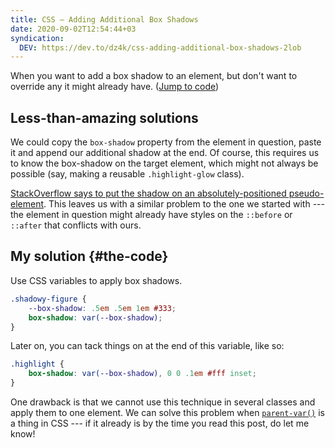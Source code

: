 ```yaml
---
title: CSS — Adding Additional Box Shadows
date: 2020-09-02T12:54:44+03
syndication:
  DEV: https://dev.to/dz4k/css-adding-additional-box-shadows-2lob
---
```


When you want to add a box shadow to an element, but don't want to override any it might already have. ([Jump to code](#the-code))

## Less-than-amazing solutions

We could copy the `box-shadow` property from the element in question, paste it and append our additional shadow at the end. Of course, this requires us to know the box-shadow on the target element, which might not always be possible (say, making a reusable `.highlight-glow` class).

[StackOverflow says to put the shadow on an absolutely-positioned pseudo-element](stackoverflow-says). This leaves us with a similar problem to the one we started with --- the element in question might already have styles on the `::before` or `::after` that conflicts with ours.

## My solution {#the-code}

Use CSS variables to apply box shadows.

~~~css
.shadowy-figure {
    --box-shadow: .5em .5em 1em #333;
    box-shadow: var(--box-shadow);
}
~~~

Later on, you can tack things on at the end of this variable, like so:

~~~css
.highlight {
    box-shadow: var(--box-shadow), 0 0 .1em #fff inset;
}
~~~

One drawback is that we cannot use this technique in several classes and apply them to one element. We can solve this problem when [`parent-var()`](parent-var) is a thing in CSS --- if it already is by the time you read this post, do let me know!

[stackoverflow-says]:  https://stackoverflow.com/a/11486224
[parent-var]:          https://lists.w3.org/Archives/Public/www-style/2012Aug/0891.html
